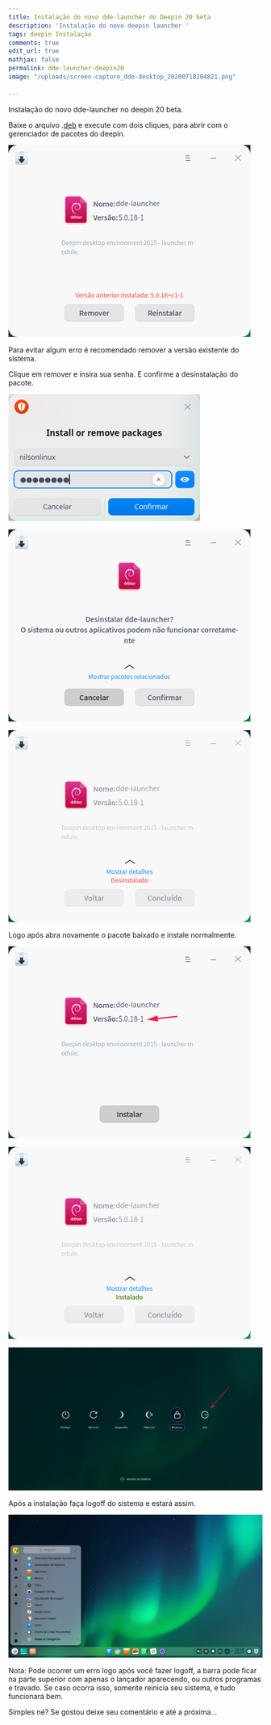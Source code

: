 ```yaml
---
title: Instalação do novo dde-launcher do Deepin 20 beta
description: 'Instalação do novo deepin launcher '
tags: deepin Instalação
comments: true
edit_url: true
mathjax: false
permalink: dde-launcher-deepin20
image: "/uploads/screen-capture_dde-desktop_20200718204821.png"

---
```

Instalação do novo dde-launcher no deepin 20 beta.

Baixe o arquivo .[deb](https://github.com/nilsonlinux/deepin/blob/master/DDE-Launcher-5.0.18-1-AMD64.DEB?raw=true "dde-launcher") e execute com dois cliques, para abrir com o gerenciador de pacotes do deepin.

![](/uploads/screen-capture_deepin-deb-installer_20200719120605.png) 

Para evitar algum erro é recomendado remover a versão existente do sistema. 

Clique em remover e insira sua senha. E confirme a desinstalação do pacote.

![](/uploads/screen-capture_dde-polkit-agent_20200719120728.png)

![](/uploads/screen-capture_deepin-deb-installer_20200719120640.png)

![](/uploads/screen-capture_deepin-deb-installer_20200719120810.png)

Logo após abra novamente o pacote baixado e instale normalmente.

![](/uploads/screen-capture_deepin-deb-installer_20200719120844.png)

![](/uploads/instalado.png)

![](/uploads/screen-capture_dde-desktop_20200719120937.png)

Após a instalação faça logoff do sistema e estará assim.

![](/uploads/screen-capture_dde-desktop_20200719121052.png)

Nota: Pode ocorrer um erro logo após você fazer logoff, a barra pode ficar na parte superior com apenas o lançador aparecendo, ou outros programas e travado. Se caso ocorra isso, somente reinicia seu sistema, e tudo funcionará bem. 

Simples né? Se gostou deixe seu comentário e até a próxima...